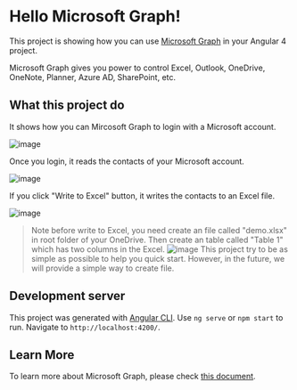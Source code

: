 # Hello Microsoft Graph!

This project is showing how you can use [Microsoft Graph](https://developer.microsoft.com/en-us/graph/) in your Angular 4 project.

Microsoft Graph gives you power to control Excel, Outlook, OneDrive, OneNote, Planner, Azure AD, SharePoint, etc.

## What this project do
It shows how you can Mircosoft Graph to login with a Microsoft account.

![image](https://cloud.githubusercontent.com/assets/3375461/26473438/333821ca-4160-11e7-85b4-76a91fe074d2.png)

Once you login, it reads the contacts of your Microsoft account.

![image](https://cloud.githubusercontent.com/assets/3375461/26473472/703f0b92-4160-11e7-99a5-83d8610a9e0b.png)

If you click "Write to Excel" button, it writes the contacts to an Excel file.

![image](https://cloud.githubusercontent.com/assets/3375461/26473757/10569428-4162-11e7-8ffe-1f2b025a2740.png)


> Note before write to Excel, you need create an file called "demo.xlsx" in root folder of your OneDrive.
> Then create an table called "Table 1" which has two columns in the Excel.
> ![image](https://cloud.githubusercontent.com/assets/3375461/26473786/2f912ace-4162-11e7-93e0-56a697ff294b.png)
> This project try to be as simple as possible to help you quick start. However, in the future, we will provide a simple way to create file.

## Development server

This project was generated with [Angular CLI](https://github.com/angular/angular-cli).
Use `ng serve` or `npm start` to run. Navigate to `http://localhost:4200/`.

## Learn More

To learn more about Microsoft Graph, please check [this document](https://developer.microsoft.com/en-us/graph/).
